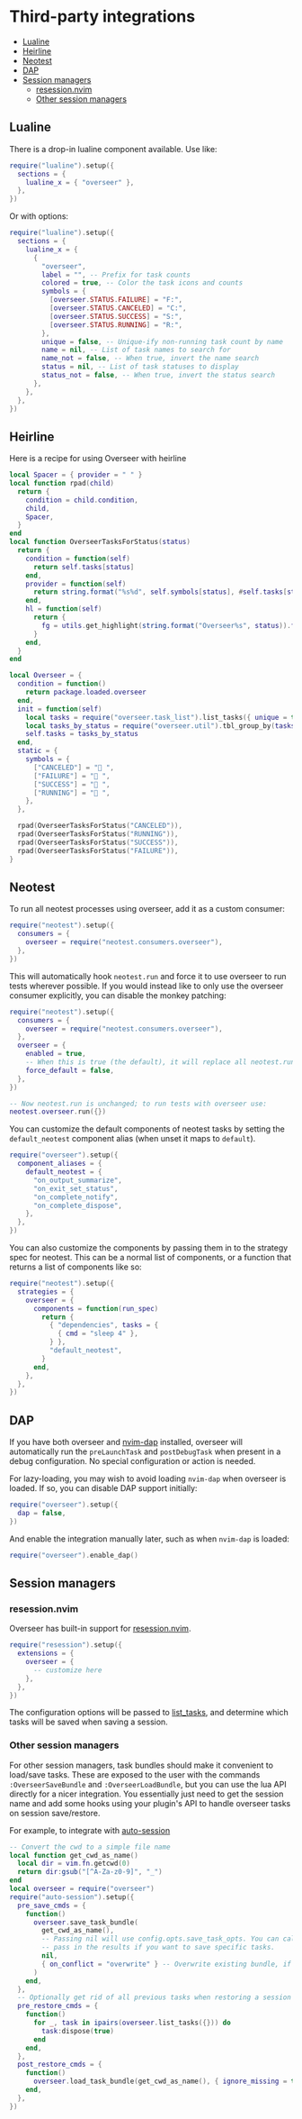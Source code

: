 # Third-party integrations

<!-- TOC -->

- [Lualine](#lualine)
- [Heirline](#heirline)
- [Neotest](#neotest)
- [DAP](#dap)
- [Session managers](#session-managers)
  - [resession.nvim](#resessionnvim)
  - [Other session managers](#other-session-managers)

<!-- /TOC -->

## Lualine

There is a drop-in lualine component available. Use like:

```lua
require("lualine").setup({
  sections = {
    lualine_x = { "overseer" },
  },
})
```

Or with options:

```lua
require("lualine").setup({
  sections = {
    lualine_x = {
      {
        "overseer",
        label = "", -- Prefix for task counts
        colored = true, -- Color the task icons and counts
        symbols = {
          [overseer.STATUS.FAILURE] = "F:",
          [overseer.STATUS.CANCELED] = "C:",
          [overseer.STATUS.SUCCESS] = "S:",
          [overseer.STATUS.RUNNING] = "R:",
        },
        unique = false, -- Unique-ify non-running task count by name
        name = nil, -- List of task names to search for
        name_not = false, -- When true, invert the name search
        status = nil, -- List of task statuses to display
        status_not = false, -- When true, invert the status search
      },
    },
  },
})
```

## Heirline

Here is a recipe for using Overseer with heirline

```lua
local Spacer = { provider = " " }
local function rpad(child)
  return {
    condition = child.condition,
    child,
    Spacer,
  }
end
local function OverseerTasksForStatus(status)
  return {
    condition = function(self)
      return self.tasks[status]
    end,
    provider = function(self)
      return string.format("%s%d", self.symbols[status], #self.tasks[status])
    end,
    hl = function(self)
      return {
        fg = utils.get_highlight(string.format("Overseer%s", status)).fg,
      }
    end,
  }
end

local Overseer = {
  condition = function()
    return package.loaded.overseer
  end,
  init = function(self)
    local tasks = require("overseer.task_list").list_tasks({ unique = true })
    local tasks_by_status = require("overseer.util").tbl_group_by(tasks, "status")
    self.tasks = tasks_by_status
  end,
  static = {
    symbols = {
      ["CANCELED"] = " ",
      ["FAILURE"] = "󰅚 ",
      ["SUCCESS"] = "󰄴 ",
      ["RUNNING"] = "󰑮 ",
    },
  },

  rpad(OverseerTasksForStatus("CANCELED")),
  rpad(OverseerTasksForStatus("RUNNING")),
  rpad(OverseerTasksForStatus("SUCCESS")),
  rpad(OverseerTasksForStatus("FAILURE")),
}
```

## Neotest

To run all neotest processes using overseer, add it as a custom consumer:

```lua
require("neotest").setup({
  consumers = {
    overseer = require("neotest.consumers.overseer"),
  },
})
```

This will automatically hook `neotest.run` and force it to use overseer to run tests wherever possible. If you would instead like to only use the overseer consumer explicitly, you can disable the monkey patching:

```lua
require("neotest").setup({
  consumers = {
    overseer = require("neotest.consumers.overseer"),
  },
  overseer = {
    enabled = true,
    -- When this is true (the default), it will replace all neotest.run.* commands
    force_default = false,
  },
})

-- Now neotest.run is unchanged; to run tests with overseer use:
neotest.overseer.run({})
```

You can customize the default components of neotest tasks by setting the `default_neotest` component alias (when unset it maps to `default`).

```lua
require("overseer").setup({
  component_aliases = {
    default_neotest = {
      "on_output_summarize",
      "on_exit_set_status",
      "on_complete_notify",
      "on_complete_dispose",
    },
  },
})
```

You can also customize the components by passing them in to the strategy spec for neotest. This can be a normal list of components, or a function that returns a list of components like so:

```lua
require("neotest").setup({
  strategies = {
    overseer = {
      components = function(run_spec)
        return {
          { "dependencies", tasks = {
            { cmd = "sleep 4" },
          } },
          "default_neotest",
        }
      end,
    },
  },
})
```

## DAP

If you have both overseer and [nvim-dap](https://github.com/mfussenegger/nvim-dap) installed, overseer will automatically run the `preLaunchTask` and `postDebugTask` when present in a debug configuration. No special configuration or action is needed.

For lazy-loading, you may wish to avoid loading `nvim-dap` when overseer is loaded. If so, you can disable DAP support initially:

```lua
require("overseer").setup({
  dap = false,
})
```

And enable the integration manually later, such as when `nvim-dap` is loaded:

```lua
require("overseer").enable_dap()
```

## Session managers

### resession.nvim

Overseer has built-in support for [resession.nvim](https://github.com/stevearc/resession.nvim).

```lua
require("resession").setup({
  extensions = {
    overseer = {
      -- customize here
    },
  },
})
```

The configuration options will be passed to [list_tasks](reference.md#list_tasksopts), and determine which tasks will be saved when saving a session.

### Other session managers

For other session managers, task bundles should make it convenient to load/save tasks. These are exposed to the user with the commands `:OverseerSaveBundle` and `:OverseerLoadBundle`, but you can use the lua API directly for a nicer integration. You essentially just need to get the session name and add some hooks using your plugin's API to handle overseer tasks on session save/restore.

For example, to integrate with [auto-session](https://github.com/rmagatti/auto-session)

```lua
-- Convert the cwd to a simple file name
local function get_cwd_as_name()
  local dir = vim.fn.getcwd(0)
  return dir:gsub("[^A-Za-z0-9]", "_")
end
local overseer = require("overseer")
require("auto-session").setup({
  pre_save_cmds = {
    function()
      overseer.save_task_bundle(
        get_cwd_as_name(),
        -- Passing nil will use config.opts.save_task_opts. You can call list_tasks() explicitly and
        -- pass in the results if you want to save specific tasks.
        nil,
        { on_conflict = "overwrite" } -- Overwrite existing bundle, if any
      )
    end,
  },
  -- Optionally get rid of all previous tasks when restoring a session
  pre_restore_cmds = {
    function()
      for _, task in ipairs(overseer.list_tasks({})) do
        task:dispose(true)
      end
    end,
  },
  post_restore_cmds = {
    function()
      overseer.load_task_bundle(get_cwd_as_name(), { ignore_missing = true })
    end,
  },
})
```
